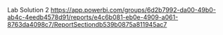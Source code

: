 Lab Solution 2
https://app.powerbi.com/groups/6d2b7992-da00-49b0-ab4c-4eedb4578d91/reports/e4c6b081-eb0e-4909-a061-8763da4098c7/ReportSectiondb539b0875a811945ac7